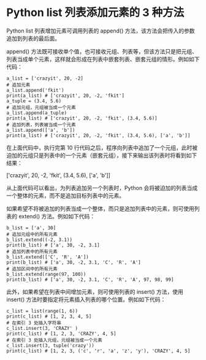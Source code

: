 # Python list 列表添加元素的 3 种方法

Python list 列表增加元素可调用列表的 append() 方法，该方法会把传入的参数追加到列表的最后面。

append() 方法既可接收单个值，也可接收元组、列表等，但该方法只是把元组、列表当成单个元素，这样就会形成在列表中嵌套列表、嵌套元组的情形。例如如下代码：

```
a_list = ['crazyit', 20, -2]
# 追加元素
a_list.append('fkit')
print(a_list) # ['crazyit', 20, -2, 'fkit']
a_tuple = (3.4, 5.6)
# 追加元组，元组被当成一个元素
a_list.append(a_tuple)
print(a_list) # ['crazyit', 20, -2, 'fkit', (3.4, 5.6)]
# 追加列表，列表被当成一个元素
a_list.append(['a', 'b'])
print(a_list) # ['crazyit', 20, -2, 'fkit', (3.4, 5.6), ['a', 'b']]
```

在上面代码中，执行完第 10 行代码之后，程序向列表中追加了一个元组，此时被迫加的元组只是列表中的一个元素（嵌套元组），接下来输出该列表时将看到如下结果：

['crazyit', 20, -2, 'fkit', (3.4, 5.6), ['a', 'b']]

从上面代码可以看出，为列表追加另一个列表时，Python 会将被迫加的列表当成一个整体的元素，而不是追加目标列表中的元素。

如果希望不将被追加的列表当成一个整体，而只是追加列表中的元素，则可使用列表的 extend() 方法。例如如下代码：

```
b_list = ['a', 30]
# 追加元组中的所有元素
b_list.extend((-2, 3.1))
print(b_list) # ['a', 30, -2, 3.1]
# 追加列表中的所有元素
b_list.extend(['C', 'R', 'A'])
print(b_list) # ['a', 30, -2, 3.1, 'C', 'R', 'A']
# 追加区间中的所有元素
b_list.extend(range(97, 100))
print(b_list) # ['a', 30, -2, 3.1, 'C', 'R', 'A', 97, 98, 99]
```

此外，如果希望在列表中间增加元素，则可使用列表的 insert() 方法，使用 insert() 方法时要指定将元素插入列表的哪个位置。例如如下代码：

```
c_list = list(range(1, 6))
print(c_list) # [1, 2, 3, 4, 5]
# 在索引 3 处插入字符串
c_list.insert(3, 'CRAZY' )
print(c_list) # [1, 2, 3, 'CRAZY', 4, 5]
# 在索引 3 处插入元组，元组被当成一个元素
c_list.insert(3, tuple('crazy'))
print(c_list) # [1, 2, 3, ('c', 'r', 'a', 'z', 'y'), 'CRAZY', 4, 5]
```